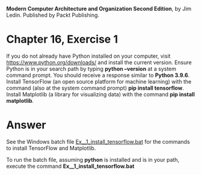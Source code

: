 __Modern Computer Architecture and Organization Second Edition__, by Jim Ledin. Published by Packt Publishing.
# Chapter 16, Exercise 1

If you do not already have Python installed on your computer, visit https://www.python.org/downloads/ and install the current version. Ensure Python is in your search path by typing **python –version** at a system command prompt. You should receive a response similar to **Python 3.9.6**. Install TensorFlow (an open source platform for machine learning) with the command (also at the system command prompt) **pip install tensorflow**. Install Matplotlib (a library for visualizing data) with the command **pip install matplotlib**.

# Answer
See the Windows batch file [Ex__1_install_tensorflow.bat](src/Ex__1_install_tensorflow.bat) for the commands to install TensorFlow and Matplotlib.

To run the batch file, assuming **python** is installed and is in your path, execute the command **Ex__1_install_tensorflow.bat**
